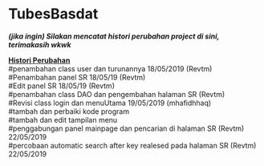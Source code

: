 # TubesBasdat

<b ><i > (jika ingin) Silakan mencatat histori perubahan project di sini, terimakasih wkwk </i > </b > </br > 

<b > <u >Histori Perubahan </u > </b > </br >
#penambahan class user dan turunannya 18/05/2019 (Revtm) </br >
#Penambahan panel SR 18/05/19 (Revtm) </br >
#Edit panel SR 18/05/19 (Revtm) </br >
#penambahan class DAO dan pengembahan halaman SR (Revtm) </br >
#Revisi class login dan menuUtama 19/05/2019 (mhafidhhaq) </br >
#tambah dan perbaiki kode program </br >
#tambah dan edit tampilan menu </br >
#penggabungan panel mainpage dan pencarian di halaman SR (Revtm) 22/05/2019 </br >
#percobaan automatic search after key realesed pada halaman SR (Revtm) 22/05/2019 </br >

